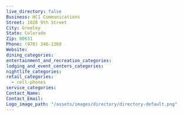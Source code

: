 ```yaml
---
live_directory: false
Business: HCI Communications
Street: 1028 9th Street
City: Greeley
State: Colorado
Zip: 80631
Phone: (970) 346-1360
Website:
dining_categories:
entertainment_and_recreation_categories:
lodging_and_event_centers_categories:
nightlife_categories:
retail_categories:
  - cell-phones
service_categories:
Contact_Name:
Contact_Email:
Logo_image_path: "/assets/images/directory/directory-default.png"
---
```



